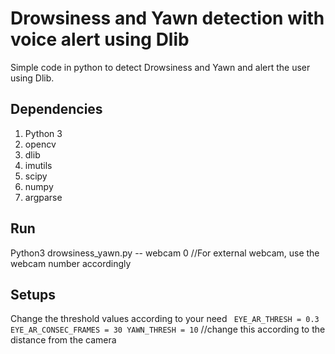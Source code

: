 # Drowsiness and Yawn detection with voice alert using Dlib

Simple code in python to detect Drowsiness and Yawn and alert the user using Dlib.

## Dependencies

1. Python 3
2. opencv
3. dlib
4. imutils
5. scipy
6. numpy
7. argparse

## Run 


Python3 drowsiness_yawn.py -- webcam 0		//For external webcam, use the webcam number accordingly


## Setups

Change the threshold values according to your need
`
EYE_AR_THRESH = 0.3
EYE_AR_CONSEC_FRAMES = 30
YAWN_THRESH = 10`	//change this according to the distance from the camera





